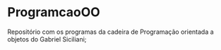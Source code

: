 # ProgramcaoOO
Repositório com os programas da cadeira de Programação orientada a objetos do Gabriel Siciliani;

